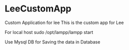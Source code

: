 # LeeCustomApp
Custom Application for lee
This is the custom app for Lee

For local host sudo /opt/lampp/lampp start

Use Mysql DB for Saving the data in Database
